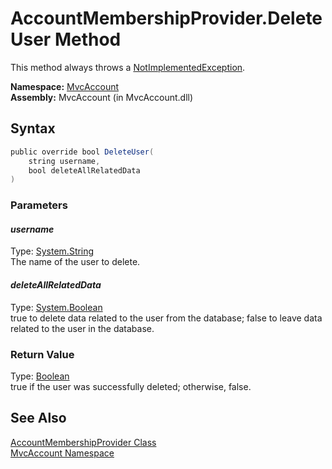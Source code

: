 AccountMembershipProvider.DeleteUser Method
===========================================
This method always throws a [NotImplementedException][1].

**Namespace:** [MvcAccount][2]  
**Assembly:** MvcAccount (in MvcAccount.dll)

Syntax
------

```csharp
public override bool DeleteUser(
	string username,
	bool deleteAllRelatedData
)
```

### Parameters

#### *username*
Type: [System.String][3]  
The name of the user to delete.

#### *deleteAllRelatedData*
Type: [System.Boolean][4]  
true to delete data related to the user from the database; false to leave data related to the user in the database.

### Return Value
Type: [Boolean][4]  
true if the user was successfully deleted; otherwise, false.

See Also
--------
[AccountMembershipProvider Class][5]  
[MvcAccount Namespace][2]  

[1]: http://msdn.microsoft.com/en-us/library/6byb74h9
[2]: ../README.md
[3]: http://msdn.microsoft.com/en-us/library/s1wwdcbf
[4]: http://msdn.microsoft.com/en-us/library/a28wyd50
[5]: README.md